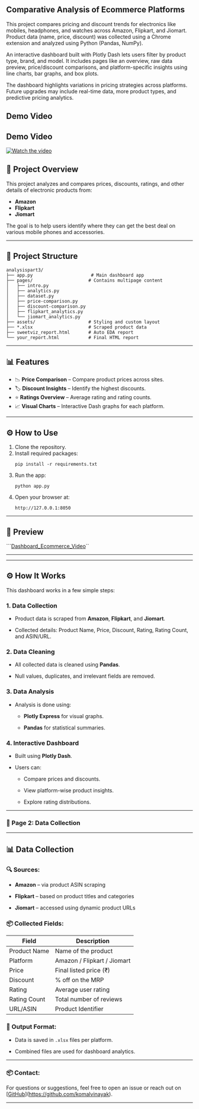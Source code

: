 ## Comparative Analysis of Ecommerce Platforms
This project compares pricing and discount trends for electronics like mobiles, headphones, and watches across Amazon, Flipkart, and Jiomart. Product data (name, price, discount) was collected using a Chrome extension and analyzed using Python (Pandas, NumPy).

An interactive dashboard built with Plotly Dash lets users filter by product type, brand, and model. It includes pages like an overview, raw data preview, price/discount comparisons, and platform-specific insights using line charts, bar graphs, and box plots.

The dashboard highlights variations in pricing strategies across platforms. Future upgrades may include real-time data, more product types, and predictive pricing analytics.
## Demo Video

## Demo Video

[![Watch the video](https://img.youtube.com/vi/jAeH3v5VpAs/maxresdefault.jpg)](https://youtu.be/jAeH3v5VpAs?si=4gaFDUcxDvfbNjvW)


## 📌 Project Overview

This project analyzes and compares prices, discounts, ratings, and other details of electronic products from:

- **Amazon**
- **Flipkart**
- **Jiomart**

The goal is to help users identify where they can get the best deal on various mobile phones and accessories.

---

## 📂 Project Structure

```
analysispart3/
├── app.py                      # Main dashboard app
├── pages/                     # Contains multipage content
│   ├── intro.py
│   ├── analytics.py
│   ├── dataset.py
│   ├── price-comparison.py
│   ├── discount-comparison.py
│   ├── flipkart_analytics.py
│   └── jiomart_analytics.py
├── assets/                    # Styling and custom layout
├── *.xlsx                     # Scraped product data
├── sweetviz_report.html       # Auto EDA report
└── your_report.html           # Final HTML report
```

---

## 📊 Features

- 📉 **Price Comparison** – Compare product prices across sites.
- 🏷️ **Discount Insights** – Identify the highest discounts.
- ⭐ **Ratings Overview** – Average rating and rating counts.
- 📈 **Visual Charts** – Interactive Dash graphs for each platform.

---

## ⚙️ How to Use

1. Clone the repository.
2. Install required packages:
   ```
   pip install -r requirements.txt
   ```
3. Run the app:
   ```
   python app.py
   ```
4. Open your browser at:
   ```
   http://127.0.0.1:8050
   ```

---

## 📸 Preview


```[Dashboard_Ecommerce_Video](https://github.com/komalvinayak/Ecommerce_Analysis/blob/main/Ecommerce_Dashboard.mp4)``

---

<html>
<body>
<hr>

<h2>⚙️ How It Works</h2>
<p>This dashboard works in a few simple steps:</p>
<h3>1. <strong>Data Collection</strong></h3>
<ul>
<li>
<p>Product data is scraped from <strong>Amazon</strong>, <strong>Flipkart</strong>, and <strong>Jiomart</strong>.</p>
</li>
<li>
<p>Collected details: Product Name, Price, Discount, Rating, Rating Count, and ASIN/URL.</p>
</li>

</ul>
<h3>2. <strong>Data Cleaning</strong></h3>
<ul>
<li>
<p>All collected data is cleaned using <strong>Pandas</strong>.</p>
</li>
<li>
<p>Null values, duplicates, and irrelevant fields are removed.</p>
</li>
</ul>
<h3>3. <strong>Data Analysis</strong></h3>
<ul>
<li>
<p>Analysis is done using:</p>
<ul>
<li>
<p><strong>Plotly Express</strong> for visual graphs.</p>
</li>
<li>
<p><strong>Pandas</strong> for statistical summaries.</p>
</li>
</ul>
</li>
</ul>
<h3>4. <strong>Interactive Dashboard</strong></h3>
<ul>
<li>
<p>Built using <strong>Plotly Dash</strong>.</p>
</li>
<li>
<p>Users can:</p>
<ul>
<li>
<p>Compare prices and discounts.</p>
</li>
<li>
<p>View platform-wise product insights.</p>
</li>
<li>
<p>Explore rating distributions.</p>
</li>
</ul>
</li>
</ul>
<hr>
<h3>📄 Page 2: <strong>Data Collection</strong></h3>
<hr>
<h2>📊 Data Collection</h2>
<h3>🔍 Sources:</h3>
<ul>
<li>
<p><strong>Amazon</strong> – via product ASIN scraping</p>
</li>
<li>
<p><strong>Flipkart</strong> – based on product titles and categories</p>
</li>
<li>
<p><strong>Jiomart</strong> – accessed using dynamic product URLs</p>
</li>
</ul>
<h3>📦 Collected Fields:</h3>

Field | Description
-- | --
Product Name | Name of the product
Platform | Amazon / Flipkart / Jiomart
Price | Final listed price (₹)
Discount | % off on the MRP
Rating | Average user rating
Rating Count | Total number of reviews
URL/ASIN | Product Identifier


<h3>📁 Output Format:</h3>
<ul>
<li>
<p>Data is saved in <code inline="">.xlsx</code> files per platform.</p>
</li>
<li>
<p>Combined files are used for dashboard analytics.</p>
</li>
</ul>

<hr>
<h3>📦 Contact:</h3>


For questions or suggestions, feel free to open an issue or reach out on [[GitHub](https://github.com/komalvinayak)](https://github.com/komalvinayak).
<hr>
</body></html><!--EndFragment-->
</body>
</html>

